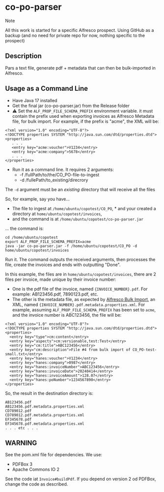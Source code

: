 # co-po-parser

> [!NOTE]
> All this work is started for a specific Alfresco prospect. Using GitHub as a backup (and no need for private repo for now, nothing specific to the prospect)


## Description

Pars a text file, generate pdf + metadata that can then be bulk-imported in Alfresco.

## Usage as a Command Line

* Have Java 17 installed
* Get the final jar (co-po-parser.jar) from the Release folder
* ⚠️ Set the `ALF_PROP_FILE_SCHEMA_PREFIX` environment variable. it must contain the prefix used when exporting invoices as Alfresco Metadata file, for bulk import. For example, if the prefix is "acme", the XML will be:

```
<?xml version="1.0" encoding="UTF-8"?>
<!DOCTYPE properties SYSTEM "http://java.sun.com/dtd/properties.dtd">
<properties>
   . . .
   <entry key="acme:voucher">V1234</entry>
   <entry key="acme:company">5678</entry>
   . . .
</properties>
```

* Run it as a command line. It requires 2 arguments:
  * -f /fullPath/to/the/CO_PO-file-to-ingest
  * -d /fullePath/to_existing/direcrory

The `-d` argument must be an _existing_ directory that will receive all the files

So, for example, say you have...

* The file to ingest at `/home/ubuntu/copotest/CO_PO`,  * and your created a directory at `home/ubuntu/copotest/invoices`,
* and the command is at `/home/ubuntu/copotest/co-po-parser.jar`

... the command is:

```
cd /home/ubuntu/copotest
export ALF_PROP_FILE_SCHEMA_PREFIX=acme
java -jar co-po-parser.jar -f /home/ubuntu/copotest/CO_PO -d home/ubuntu/copotest/invoices
```

Run it. The command outputs the received arguments, then processes the file, create the invoices and ends with outputting "Done".

In this example, the files are in `home/ubuntu/copotest/invoices`, there are 2 files per invoice, made unique by their invoice number:

* One is the pdf file of the invoice, named `{INVOICE_NUMBER}.pdf`. For example: AB123456.pdf, 7890123.pdf, etc.
* The other is the metadata file, as expected by [Alfresco Bulk Import](https://docs.alfresco.com/content-services/latest/admin/import-transfer/), an XML, named `{INVOICE_NUMBER}.pdf.metadata.properties.xml`. For example, assuming `ALF_PROP_FILE_SCHEMA_PREFIX` has been set to `acme`, and the invoice number is ABC123456, the file will be:


```
<?xml version="1.0" encoding="UTF-8"?>
<!DOCTYPE properties SYSTEM "http://java.sun.com/dtd/properties.dtd">
<properties>
  <entry key="type">cm:content</entry>
  <entry key="aspects">cm:versionable,test:Test</entry>
  <entry key="cm:title">ABC123456</entry>
  <entry key="cm:description">File #4 from bulk import of CO_PO-test-small.txt</entry>
  <entry key="hanes:voucher">V1234</entry>
  <entry key="hanes:company">0987</entry>
  <entry key="hanes:invoiceNumber">ABC123456</entry>
  <entry key="hanes:invoiceDate">20240414</entry>
  <entry key="hanes:invoiceAmount">128.07</entry>
  <entry key="hanes:poNumber">1234567890</entry>
</properties>
```


So, the result in the destination directory is:

```
AB123456.pdf
AB123456.pdf.metadata.properties.xml
CD789012.pdf
CD789012.pdf.metadata.properties.xml
EF345678.pdf
EF345678.pdf.metadata.properties.xml
. . . etc . . .
```


## WARNING

See the pom.xml file for dependencies. We use:

* PDFBox 3
* Apache Commons IO 2

See the code iat `Invoice#buildPdf`. If you depend on version 2 od PDFBox, change the code as described.